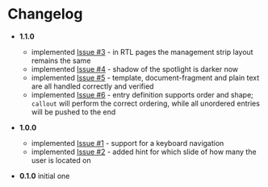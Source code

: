 # Changelog

* __1.1.0__
  * implemented [Issue #3](https://github.com/gullerya/callout/issues/3) - in RTL pages the management strip layout remains the same
  * implemented [Issue #4](https://github.com/gullerya/callout/issues/4) - shadow of the spotlight is darker now
  * implemented [Issue #5](https://github.com/gullerya/callout/issues/5) - template, document-fragment and plain text are all handled correctly and verified
  * implemented [Issue #6](https://github.com/gullerya/callout/issues/6) - entry definition supports order and shape; `callout` will perform the correct ordering, while all unordered entries will be pushed to the end

* __1.0.0__
  * implemented [Issue #1](https://github.com/gullerya/callout/issues/1) - support for a keyboard navigation
  * implemented [Issue #2](https://github.com/gullerya/callout/issues/2) - added hint for which slide of how many the user is located on

* __0.1.0__ initial one
